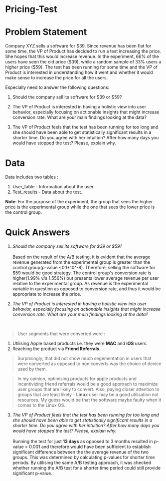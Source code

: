 # Pricing-Test


# **Problem Statement**

Company XYZ sells a software for \$39. Since revenue has been flat for some time, the VP of Product has decided to run a test increasing the price. She hopes that this would increase revenue. In the experiment, 66% of the users have seen the old price (\$39), while a random sample of 33% users a higher price (\$59). The test has been running for some time and the VP of Product is interested in understanding how it went and whether it would make sense to increase the price for all the users.

Especially need to answer the following questions:

1. Should the company sell its software for \$39 or \$59?

2. The VP of Product is interested in having a holistic view into user behavior, especially focusing on actionable insights that might increase conversion rate. What are your main findings looking at the data?

3.  The VP of Product feels that the test has been running for too long and she should have been able to get statistically significant results in a shorter time. Do you agree with her intuition? After how many days you would have stopped the test? Please, explain why.

# **Data**

Data includes two tables :<br>

1.   User_table - Information about the user.
2.   Test_results - Data about the test.

**Note**: For the purpose of the experiment, the group that sees the higher price is the experimental group while the one that sees the lower price is the control group.

# **Quick Answers**
1. *Should the company sell its software for \$39 or \$59?*
<br> <br>
Based on the result of the A/B testing, it is evident that the average revenue generated from the experimental group is greater than the control group(p-value <0.1*10^-8). Therefore, selling the software for \$59 would be good strategy. The control group's conversion rate is higher(1.99% v/s 1.556%) but presents lower average revenue per user relative to the experimental group. As revenue is the experimental variable in question as opposed to conversion rate, and thus it would be appropriate to increase the price.


2. *The VP of Product is interested in having a holistic view into user behavior, especially focusing on actionable insights that might increase conversion rate. What are your main findings looking at the data?*
<br>

>  User segments that were converted were : 
1.   Utilising Apple based products i.e. they were **MAC** and **iOS** users.
2.   Reaching the product via **Friend Referrals**.

> Surprisingly, that did not show much segementation in users that were converted as opposed to non converts was the choice of device used by them.

> In my opinion, optimising products for apple products and incentivizing friend referrals would be a good approach to maximize user groups that are likely to convert. Also, paying closer attention to groups that are least likely - **Linux** user may be a good utilisation not resources. My guess would be that the software maybe faulty when it comes to the Linux OS.

3.  *The VP of Product feels that the test has been running for too long and she should have been able to get statistically significant results in a shorter time. Do you agree with her intuition? After how many days you would have stopped the test? Please, explain why.*
<br><br>
Running the test for just **13 days** as opposed to 3 months resulted in p-value < 0.001 and therefore would have been sufficient to establish significant difference between the the average revenue of the two groups.
This was determined by calculating p-values for shorter time periods. By utilising the same A/B testing approach, it was checked whether running the A/B test for a shorter time period could still provide significant p-value. 
